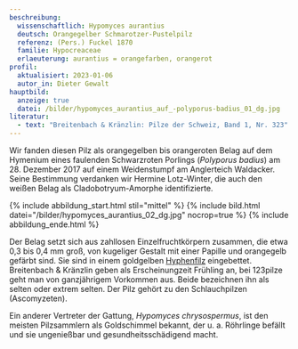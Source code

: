 ```yaml
---
beschreibung:
  wissenschaftlich: Hypomyces aurantius
  deutsch: Orangegelber Schmarotzer-Pustelpilz
  referenz: (Pers.) Fuckel 1870
  familie: Hypocreaceae
  erlaeuterung: aurantius = orangefarben, orangerot
profil:
  aktualisiert: 2023-01-06
  autor_in: Dieter Gewalt
hauptbild:
  anzeige: true
  datei: /bilder/hypomyces_aurantius_auf_-polyporus-badius_01_dg.jpg
literatur:
  - text: "Breitenbach & Kränzlin: Pilze der Schweiz, Band 1, Nr. 323"
---
```

Wir fanden diesen Pilz als orangegelben bis orangeroten Belag auf dem Hymenium eines faulenden Schwarzroten Porlings (*Polyporus badius*) am 28. Dezember 2017 auf einem Weidenstumpf am Anglerteich Waldacker. Seine Bestimmung verdanken wir Hermine Lotz-Winter, die auch den weißen Belag als Cladobotryum-Amorphe identifizierte.

{% include abbildung_start.html stil="mittel" %}
{% include bild.html datei="/bilder/hypomyces_aurantius_02_dg.jpg" nocrop=true %}
{% include abbildung_ende.html %}

Der Belag setzt sich aus zahllosen Einzelfruchtkörpern zusammen, die etwa 0,3 bis 0,4 mm groß, von kugeliger Gestalt mit einer Papille und orangegelb gefärbt sind. Sie sind in einem goldgelben [Hyphenfilz](Hyphen "Glossar") eingebettet. Breitenbach & Kränzlin geben als Erscheinungzeit Frühling an, bei 123pilze geht man von ganzjährigem Vorkommen aus. Beide bezeichnen ihn als selten oder extrem selten. Der Pilz gehört zu den Schlauchpilzen (Ascomyzeten).

Ein anderer Vertreter der Gattung,  *Hypomyces chrysospermus*, ist den meisten Pilzsammlern als Goldschimmel bekannt, der u. a. Röhrlinge befällt und sie ungenießbar und gesundheitsschädigend macht.